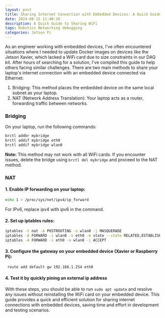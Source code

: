```yaml
---
layout: post
title: Sharing Internet Connection with Embedded Devices: A Quick Guide to Bridging and NAT
date: 2024-08-15 11:40:16
description: A Quick Guide to Sharing WiFi
tags: Robotics Networking debugging
categories: Jetson Pi
---
```


As an engineer working with embedded devices, I've often encountered situations where I needed to update Docker images on devices like the Jetson Xavier, which lacked a WiFi card due to size constraints in our DAQ kit. After hours of searching for a solution, I've compiled this guide to help others facing similar challenges.
There are two main methods to share your laptop's internet connection with an embedded device connected via Ethernet:

1. Bridging: This method places the embedded device on the same local subnet as your laptop.
2. NAT (Network Address Translation): Your laptop acts as a router, forwarding traffic between networks.

### Bridging

On your laptop, run the following commands:
```bash
brctl addbr mybridge
brctl addif mybridge eth0
brctl addif mybridge wlan0
```

**Note:** This method may not work with all WiFi cards. If you encounter issues, delete the bridge using ```brctl del mybridge``` and proceed to the NAT method.

### NAT

#### 1. Enable IP forwarding on your laptop:
``` bash
echo 1 > /proc/sys/net/ipv4/ip_forward
```
For IPv6, replace ipv4 with ipv6 in the command.
#### 2. Set up iptables rules: 
```bash
iptables -t nat -A POSTROUTING -o wlan0 -j MASQUERADE
iptables -A FORWARD -i wlan0 -o eth0 -m state --state RELATED,ESTABLISHED -j ACCEPT
iptables -A FORWARD -i eth0 -o wlan0 -j ACCEPT
```
#### 3. Configure the gateway on your embedded device (Xavier or Raspberry Pi):
```bash
 route add default gw 192.168.1.254 eth0
```
#### 4. Test it by quickly pining an external ip address
With these steps, you should be able to run ```sudo apt update``` and resolve any issues without reinstalling the WiFi card on your embedded device.
This guide provides a quick and efficient solution for sharing internet connections with embedded devices, saving time and effort in development and testing scenarios.